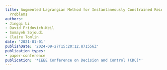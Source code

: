 ```yaml
---
title: Augmented Lagrangian Method for Instantaneously Constrained Reinforcement Learning
  Problems
authors:
- Jingqi Li
- David Fridovich-Keil
- Somayeh Sojoudi
- Claire Tomlin
date: '2021-01-01'
publishDate: '2024-09-27T15:20:12.871556Z'
publication_types:
- paper-conference
publication: '*IEEE Conference on Decision and Control (CDC)*'
---
```

